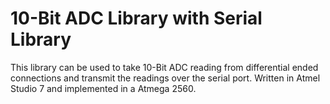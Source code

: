 # 10-Bit ADC Library with Serial Library
This library can be used to take 10-Bit ADC reading from differential ended connections and transmit the readings over the serial port.
Written in Atmel Studio 7 and  implemented in a Atmega 2560. 
